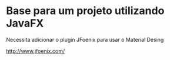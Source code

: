 # Base para um projeto utilizando JavaFX

Necessita adicionar o plugin JFoenix para usar o Material Desing

http://www.jfoenix.com/
